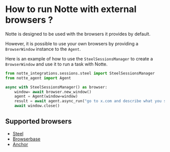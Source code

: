 # How to run Notte with external browsers ?

Notte is designed to be used with the browsers it provides by default.

However, it is possible to use your own browsers by providing a `BrowserWindow` instance to the `Agent`.

Here is an example of how to use the `SteelSessionsManager` to create a `BrowserWindow` and use it to run a task with Notte.

```python
from notte_integrations.sessions.steel import SteelSessionsManager
from notte_agent import Agent

async with SteelSessionsManager() as browser:
    window= await browser.new_window()
    agent = Agent(window=window)
    result = await agent.async_run("go to x.com and describe what you see")
    await window.close()
```

## Supported browsers

- [Steel](https://steel.dev/)
- [Browserbase](https://browserbase.com/)
- [Anchor](https://anchorbrowser.io/)
